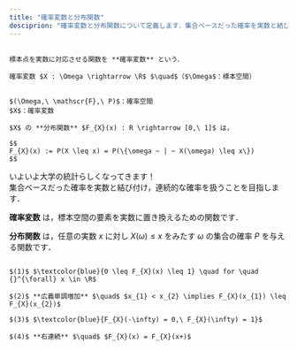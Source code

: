 ```yaml
---
title: "確率変数と分布関数"
desciprion: "確率変数と分布関数について定義します．集合ベースだった確率を実数と結び付け，連続的な確率を扱うことを目指します．"
---
```


~~~definition:確率変数

標本点を実数に対応させる関数を **確率変数** という．

確率変数 $X : \Omega \rightarrow \R$ $\quad$（$\Omega$：標本空間）

~~~

~~~definition:分布関数

$(\Omega,\ \mathscr{F},\ P)$：確率空間  
$X$：確率変数

$X$ の **分布関数** $F_{X}(x) : R \rightarrow [0,\ 1]$ は，

$$
F_{X}(x) := P(X \leq x) = P(\{\omega ~ | ~ X(\omega) \leq x\})
$$

~~~

いよいよ大学の統計らしくなってきます！  
集合ベースだった確率を実数と結び付け，連続的な確率を扱うことを目指します．

**確率変数** は，標本空間の要素を実数に置き換えるための関数です．

**分布関数** は，任意の実数 $x$ に対し $X(\omega) \leq x$ をみたす $\omega$ の集合の確率 $P$ を与える関数です．

~~~theorem:分布関数の性質

$(1)$ $\textcolor{blue}{0 \leq F_{X}(x) \leq 1} \quad for \quad {}^{\forall} x \in \R$

$(2)$ **広義単調増加** $\quad$ $x_{1} < x_{2} \implies F_{X}(x_{1}) \leq F_{X}(x_{2})$

$(3)$ $\textcolor{blue}{F_{X}(-\infty) = 0,\ F_{X}(\infty) = 1}$

$(4)$ **右連続** $\quad$ $F_{X}(x) = F_{X}(x+)$

~~~
